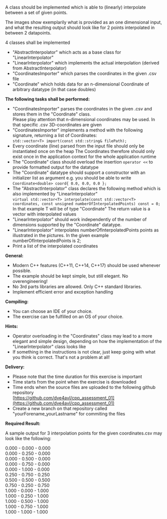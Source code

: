 
A class should be implemented which is able to (linearly) interpolate between a set of given points.

The images show exemplarily what is provided as an one dimensional input, and what the resulting output should look like for 2 points interpolated in between 2 datapoints.

4 classes shall be implemented

-   "AbstractInterpolator" which acts as a base class for "LinearInterpolator"
-   "LinearInterpolator" which implements the actual interpolation (derived from AbstractInterpolator)
-   "CoordinatesImporter" which parses the coordinates in the given .csv file
-   "Coordinate" which holds data for an n-dimensional Coordinate of arbitrary datatype (in that case doubles)

**The following tasks shall be performed:**

-   "CoordinatesImporter" parses the coordinates in the given .csv and stores them in the "Coordinate" class.  
    Please play attention that n-dimensional coordinates may be used. In that specific .csv 3D-coordinates are given
-   "CoordinatesImporter" implements a method with the following signature, returning a list of Coordinates:  
    `std::vector<T> import(const std::string& filePath);`
-   Every coordinate (line) parsed from the input file should only be instantiated once on the heap
    The Coordinates therefore should only exist once in the application context for the whole application runtime
-   The "Coordinate" class should overload the insertion `operator <<` to provide formatted output for the datatype
-   The "Coordinate" datatype should support a constructor with an initializer list as argument
e.g. you should be able to write `Coordinate<double> coord{ 0.0, 0.0, 0.0 };`
-   The "AbstractInterpolator" class declares the following method which is also implemented by "LinearInterpolator"  
    `virtual std::vector<T> interpolate(const std::vector<T> coordinates, const unsigned numberOfInterpolatedPoints) const = 0;`  
    In that example T will be of type "Coordinate<E>"
The return value is a vector with interpolated values
-   "LinearInterpolator" should work independently of the number of dimensions supported by the "Coordinate" datatype.
-   "LinearInterpolator" interpolates numberOfInterpolatedPoints points as illustrated in the pictures. In the given example numberOfInterpolatedPoints is 2;
-   Print a list of the interpolated coordinates

**General:**

-   Modern C++ features (C++11, C++14, C++17) should be used whenever possible.
-   The example should be kept simple, but still elegant. No overengineering!
-   No 3rd parts libraries are allowed. Only C++ standard libraries.
-   Implement efficient error and exception handling

**Compiling:**

- You can choose an IDE of your choice.
- The exercise can be fulfilled on an OS of your choice.

**Hints:**

-   Operator overloading in the "Coordinates" class may lead to a more elegant and simple design, depending on how the implementation of the "LinearInterpolator" class looks like
-   If something in the instructions is not clear, just keep going with what you think is correct. That's not a problem at all!

**Delivery:**

-   Please note that the time duration for this exercise is important
-   Time starts from the point when the exercise is downloaded
-   Time ends when the source files are uploaded to the following github repository  
    [https://github.com/dve4avl/cpp_assessment_01](https://github.com/dve4avl/cpp_assessment_01)
-   Create a new branch on that repository called "yourForename_yourLastname" for commiting the files

**Required Result:**

A sample output for 3 interpolation points for the given coordinates.csv may look like the following:

0.000 - 0.000 - 0.000  
0.000 - 0.250 - 0.000  
0.000 - 0.500 - 0.000  
0.000 - 0.750 - 0.000  
0.000 - 1.000 - 0.000  
0.250 - 0.750 - 0.250  
0.500 - 0.500 - 0.500  
0.750 - 0.250 - 0.750  
1.000 - 0.000 - 1.000  
1.000 - 0.250 - 1.000  
1.000 - 0.500 - 1.000  
1.000 - 0.750 - 1.000  
1.000 - 1.000 - 1.000  
